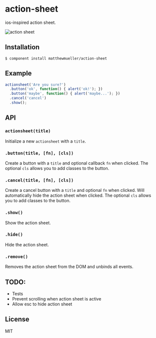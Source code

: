 
# action-sheet

  ios-inspired action sheet.

  ![action sheet](http://f.cl.ly/items/2q1z123X312W3I2G433Q/Screen%20Shot%202013-03-29%20at%201.39.56%20AM.png)

## Installation

    $ component install matthewmueller/action-sheet

## Example

```js
actionsheet('Are you sure?')
  .button('ok', function() { alert('ok!'); })
  .button('maybe', function() { alert('maybe...'); })
  .cancel('cancel')
  .show();
```

## API

### `actionsheet(title)`

Initialize a new `actionsheet` with a `title`.

### `.button(title, [fn], [cls])`

Create a button with a `title` and optional callback `fn` when clicked. The optional `cls` allows you to add classes to the button.

### `.cancel(title, [fn], [cls])`

Create a cancel button with a `title` and optional `fn` when clicked. Will automatically hide the action sheet when clicked. The optional `cls` allows you to add classes to the button.

### `.show()`

Show the action sheet.

### `.hide()`

Hide the action sheet.

### `.remove()`

Removes the action sheet from the DOM and unbinds all events.

## TODO:

* Tests
* Prevent scrolling when action sheet is active
* Allow esc to hide action sheet

## License

  MIT
